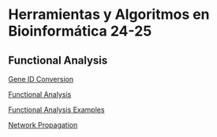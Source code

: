 
# Herramientas y Algoritmos en Bioinformática 24-25
## Functional Analysis
[Gene ID Conversion](https://amoyag.github.io/HAB_24-25/GeneID_Conversion)


[Functional Analysis](https://amoyag.github.io/HAB_24-25/functional_analysis)


[Functional Analysis Examples](https://github.com/amoyag/HAB_24-25/blob/main/functional_analysis_examples.ipynb)


[Network Propagation](https://amoyag.github.io/HAB_24-25/network_propagation.md.md)


